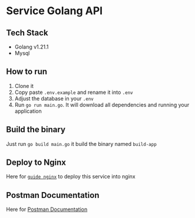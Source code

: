 # Service Golang API

## Tech Stack
- Golang v1.21.1
- Mysql

## How to run

1. Clone it
1. Copy paste `.env.example` and rename it into `.env`
1. Adjust the database in your `.env`
1. Run `go run main.go`. It will download all dependencies and running your application

## Build the binary

Just run `go build main.go` it build the binary named `build-app`

## Deploy to Nginx

Here for [`guide nginx`](deploy-nginx.txt) to deploy this service into nginx

## Postman Documentation

Here for [Postman Documentation](final-project-be.postman_collection.json)